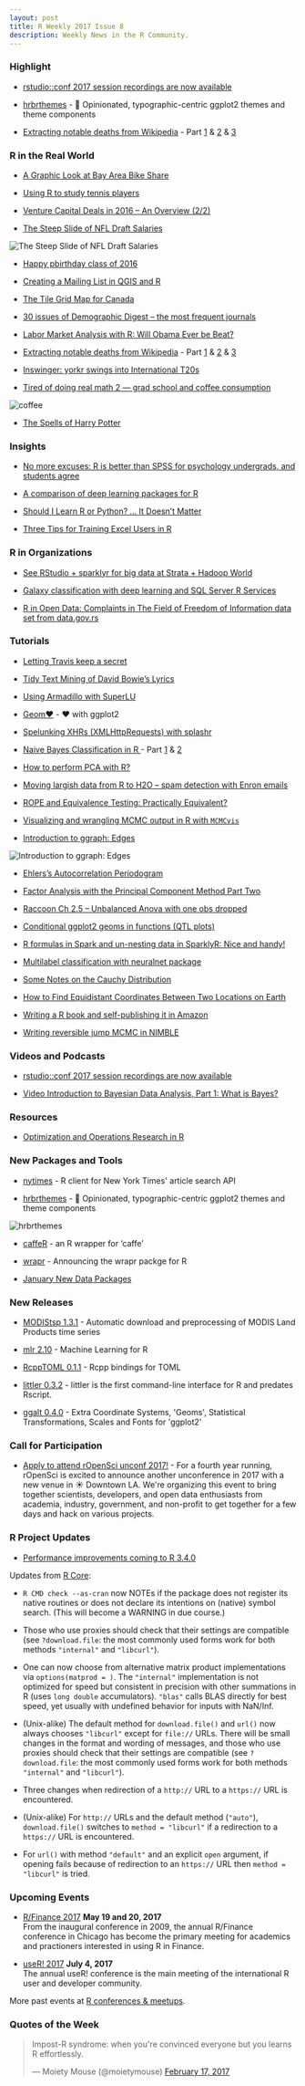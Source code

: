 ```yaml
---
layout: post
title: R Weekly 2017 Issue 8
description: Weekly News in the R Community.
---
```


### Highlight

+ [rstudio::conf 2017 session recordings are now available](https://blog.rstudio.org/2017/02/15/rstudioconf-2017-session-recordings-are-now-available/)

+ [hrbrthemes](https://github.com/hrbrmstr/hrbrthemes) -  🔏 Opinionated, typographic-centric ggplot2 themes and theme components

+ [Extracting notable deaths from Wikipedia](https://maelle.github.io/2017/02/12/wikideaths3_scraping/) - Part [1](https://maelle.github.io/2017/02/12/wikideaths3_scraping/) & [2](https://maelle.github.io/2017/02/12/wikideaths2_population/) & [3](https://maelle.github.io/2017/02/12/wikideaths1_ts/)


### R in the Real World


+ [A Graphic Look at Bay Area Bike Share](http://blog.nycdatascience.com/student-works/r-shiny/graphic-look-bay-area-bike-share/)

+ [Using R to study tennis players](https://msperlin.github.io/2017-02-13-R-and-Tennis-Players/)

+ [Venture Capital Deals in 2016 – An Overview (2/2)](http://r-blog.salvaggio.net/?p=443)

+ [The Steep Slide of NFL Draft Salaries](http://jessepiburn.com/2017/02/the-steep-slide-of-nfl-draft-salaries/)

![The Steep Slide of NFL Draft Salaries](https://i2.wp.com/jessepiburn.com/wp-content/uploads/2017/02/rookie-salaries.png?w=900)

+ [Happy pbirthday class of 2016](http://staff.math.su.se/hoehle/blog/2017/02/13/bday.html)

+ [Creating a Mailing List in QGIS and R](https://realdataweb.wordpress.com/2017/02/15/creating-a-mailing-list-in-qgis-and-r/)


+ [The Tile Grid Map for Canada](http://www.maxhumber.com/2017/02/15/tile_canada.html)

+ [30 issues of Demographic Digest – the most frequent journals](https://ikashnitsky.github.io/2017/dd-journals-frequency/)

+ [Labor Market Analysis with R: Will Obama Ever be Beat?](https://www.datascienceriot.com/labor-market-analysis-with-r-will-obama-ever-be-beat/kris/)

+ [Extracting notable deaths from Wikipedia](https://maelle.github.io/2017/02/12/wikideaths3_scraping/) - Part [1](https://maelle.github.io/2017/02/12/wikideaths3_scraping/) & [2](https://maelle.github.io/2017/02/12/wikideaths2_population/) & [3](https://maelle.github.io/2017/02/12/wikideaths1_ts/)

+ [Inswinger: yorkr swings into International T20s](https://gigadom.wordpress.com/2017/02/14/inswinger-yorkr-swings-into-international-t20s/)

+ [Tired of doing real math 2 &mdash; grad school and coffee consumption](http://www.alexejgossmann.com/grad-school-and-coffee/)

![coffee](https://cdn.rawgit.com/rweekly/image/6b607e60/2017-2-20/coffee2.png)

+ [The Spells of Harry Potter](http://www.austinwehrwein.com/data-visualization/the-spells-of-harry-potter/)

### Insights

<!--+ [R spatial in 2017](https://mdsumner.github.io/2017/01/10/spatial-r-2017.html)-->

+ [No more excuses: R is better than SPSS for psychology undergrads, and students agree](https://datahowler.wordpress.com/2016/09/10/no-more-excuses-r-is-better-than-spss-for-psychology-undergrads-and-students-agree/)

+ [A comparison of deep learning packages for R](http://blog.revolutionanalytics.com/2017/02/deep-learning-in-r.html)

+ [Should I Learn R or Python? … It Doesn’t Matter](https://www.stoltzmaniac.com/should-i-learn-r-or-python-it-doesnt-matter/)

+ [Three Tips for Training Excel Users in R](https://www.rstudio.com/rviews/2017/02/10/three-tips-for-training-excel-users-in-r/)


### R in Organizations

+ [See RStudio + sparklyr for big data at Strata + Hadoop World](https://blog.rstudio.org/2017/02/13/see-rstudio-sparklyr-for-big-data-at-strata-hadoop-world/)

+ [Galaxy classification with deep learning and SQL Server R Services](http://blog.revolutionanalytics.com/2017/02/sql-server-galaxy.html)

+ [R in Open Data: Complaints in The Field of Freedom of Information data set from data.gov.rs](http://www.exactness.net/post/157147338755)


### Tutorials

+ [Letting Travis keep a secret](http://dirk.eddelbuettel.com/blog/2017/02/12#letting_travis_keep_a_secret)

+ [Tidy Text Mining of David Bowie’s Lyrics](http://www.mango-solutions.com/wp/2017/02/tidy-text-mining-of-david-bowies-lyrics/)

+ [Using Armadillo with SuperLU](http://gallery.rcpp.org/articles/armadillo-with-superlu/)

+ [Geom❤️](https://rud.is/b/2017/02/14/geom%E2%9D%A4%EF%B8%8F/) - ❤️ with ggplot2

+ [Spelunking XHRs (XMLHttpRequests) with splashr](https://rud.is/b/2017/02/14/spelunking-xhrs-xmlhttprequests-with-splashr/)

+ [Naive Bayes Classification in R ](https://sw23993.wordpress.com/2017/02/17/naive-bayes-classification-in-r-part-1/) - Part [1](https://sw23993.wordpress.com/2017/02/17/naive-bayes-classification-in-r-part-1/) & [2](https://sw23993.wordpress.com/2017/02/17/naive-bayes-classification-in-r-part-2/)

+ [How to perform PCA with R?](https://francoishusson.wordpress.com/2017/02/17/how-to-perform-pca-with-r/)

+ [Moving largish data from R to H2O – spam detection with Enron emails](https://ellisp.github.io/blog/2017/02/18/svmlite)

+ [ROPE and Equivalence Testing: Practically Equivalent?](http://daniellakens.blogspot.com/2017/02/rope-and-equivalence-testing.html)

+ [Visualizing and wrangling MCMC output in R with `MCMCvis`](https://lynchlab.com/2017/02/10/visualizing-and-wrangling-mcmc-output-in-r-with-mcmcvis/)

+ [Introduction to ggraph: Edges](http://www.data-imaginist.com/2017/ggraph-introduction-edges/)

![Introduction to ggraph: Edges](https://cdn.rawgit.com/thomasp85/thomasp85.github.io/df8a77ca/assets/images/2017-02-16-ggraph-introduction-edges/unnamed-chunk-21-1.png)

+ [Ehlers’s Autocorrelation Periodogram](https://quantstrattrader.wordpress.com/2017/02/15/ehlerss-autocorrelation-periodogram/)

+ [Factor Analysis with the Principal Component Method Part Two](http://www.aaronschlegel.com/factor-analysis-principal-component-method-part-two/)

+ [Raccoon Ch 2.5 – Unbalanced Anova with one obs dropped](http://www.quantide.com/raccoon-ch-2-5-unbalanced-anova-one-obs-dropped/)


+ [Conditional ggplot2 geoms in functions (QTL plots)](https://shiring.github.io/ggplot2/2017/02/12/qtl_plots)

+ [R formulas in Spark and un-nesting data in SparklyR: Nice and handy!](https://longhowlam.wordpress.com/2017/02/15/r-formulas-in-spark-and-un-nesting-data-in-sparklyr-nice-and-handy/)

+ [Multilabel classification with neuralnet package](http://www.quantide.com/multilabel-classification-neuralnet-package/)

+ [Some Notes on the Cauchy Distribution](https://www.rstudio.com/rviews/2017/02/15/some-notes-on-the-cauchy-distribution/)


+ [How to Find Equidistant Coordinates Between Two Locations on Earth](https://fronkonstin.com/2017/02/13/how-to-find-equidistant-coordinates-between-two-locations-on-earth/)

+ [Writing a R book and self-publishing it in Amazon](https://msperlin.github.io/2017-02-16-Writing-a-book/)


+ [Writing reversible jump MCMC in NIMBLE](https://r-nimble.org/writing-reversible-jump-mcmc-in-nimble)


### Videos and Podcasts

+ [rstudio::conf 2017 session recordings are now available](https://blog.rstudio.org/2017/02/15/rstudioconf-2017-session-recordings-are-now-available/)

+ [Video Introduction to Bayesian Data Analysis, Part 1: What is Bayes?](http://www.sumsar.net/blog/2017/02/introduction-to-bayesian-data-analysis-part-one/)


### Resources

+ [Optimization and Operations Research in R](http://www.rblog.uni-freiburg.de/2017/02/17/optimization-and-operations-research-in-r/)


### New Packages and Tools

+ [nytimes](https://github.com/mkearney/nytimes) - R client for New York Times' article search API

+ [hrbrthemes](https://github.com/hrbrmstr/hrbrthemes) -  🔏 Opinionated, typographic-centric ggplot2 themes and theme components

![hrbrthemes](https://cdn.rawgit.com/hrbrmstr/hrbrthemes/f51628b4/README_figs/README-unnamed-chunk-9-1.png)

+ [caffeR](http://www.rblog.uni-freiburg.de/2017/02/11/caffer-an-r-wrapper-for-caffe/) - an R wrapper for ‘caffe’

+ [wrapr](http://www.win-vector.com/blog/2017/02/announcing-the-wrapr-packge-for-r/) - Announcing the wrapr packge for R

+ [January New Data Packages](https://www.rstudio.com/rviews/2017/02/17/january-new-data-packages/)

### New Releases

+ [MODIStsp 1.3.1](http://lbusettspatialr.blogspot.com/2017/02/modistsp-v131-released.html) - Automatic download and preprocessing of MODIS Land Products time series

+ [mlr 2.10](https://mlr-org.github.io/mlr-210/) - Machine Learning for R

+ [RcppTOML 0.1.1](http://dirk.eddelbuettel.com/blog/2017/02/13#rcpptoml_0.1.1) - Rcpp bindings for TOML

+ [littler 0.3.2](http://dirk.eddelbuettel.com/blog/2017/02/16#littler-0.3.2) - littler is the first command-line interface for R and predates Rscript.

+ [ggalt 0.4.0](https://rud.is/b/2017/02/15/ggalt-0-4-0-now-on-cran/) - Extra Coordinate Systems, 'Geoms', Statistical Transformations, Scales and Fonts for 'ggplot2'


### Call for Participation

+ [Apply to attend rOpenSci unconf 2017!](https://ropensci.org/blog/blog/2017/02/02/unconf2017) - For a fourth year running, rOpenSci is excited to announce another unconference in 2017 with a new venue in ☀ Downtown LA. We're organizing this event to bring together scientists, developers, and open data enthusiasts from academia, industry, government, and non-profit to get together for a few days and hack on various projects.

### R Project Updates

+ [Performance improvements coming to R 3.4.0](http://blog.revolutionanalytics.com/2017/02/preview-r-340.html)

Updates from [R Core](http://developer.r-project.org/blosxom.cgi/R-devel/NEWS):

+ `R CMD check --as-cran` now NOTEs if the package does not register its native routines or does not declare its intentions on (native) symbol search. (This will become a WARNING in due course.)

+  Those who use proxies should check that their settings are compatible (see `?download.file`: the most commonly used forms work for both methods `"internal"` and `"libcurl"`).

+ One can now choose from alternative matrix product implementations via `options(matprod = )`. The `"internal"` implementation is not optimized for speed but consistent in precision with other summations in R (uses `long double` accumulators). `"blas"` calls BLAS directly for best speed, yet usually with undefined behavior for inputs with NaN/Inf.

+ (Unix-alike) The default method for `download.file()` and `url()` now always chooses `"libcurl"` except for `file://` URLs. There will be small changes in the format and wording of messages, and those who use proxies should check that their settings are compatible (see `?download.file`: the most commonly used forms work for both methods `"internal"` and `"libcurl"`).

+ Three changes when redirection of a `http://` URL to a `https://` URL is encountered.

+ (Unix-alike) For `http://` URLs and the default method (`"auto"`), `download.file()` switches to `method = "libcurl"` if a redirection to a `https://` URL is encountered.

+ For `url()` with method `"default"` and an explicit `open` argument, if opening fails because of redirection to an `https://` URL then `method = "libcurl"` is tried.


### Upcoming Events

+ [R/Finance 2017](http://www.rinfinance.com/) **May 19 and 20, 2017**  <br />
From the inaugural conference in 2009, the annual R/Finance conference in Chicago has become the primary meeting for academics and practioners interested in using R in Finance.

+ [useR! 2017](http://user2017.brussels/) **July 4, 2017** <br />
The annual useR! conference is the main meeting of the international R user and developer community.

More past events at [R conferences & meetups](https://conf.rweekly.org).

### Quotes of the Week

<blockquote class="twitter-tweet" data-lang="en"><p lang="en" dir="ltr">Impost-R syndrome: when you&#39;re convinced everyone but you learns R effortlessly.</p>&mdash; Moiety Mouse (@moietymouse) <a href="https://twitter.com/moietymouse/status/832688263529893888">February 17, 2017</a></blockquote>

